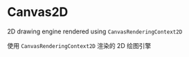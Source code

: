 # Canvas2D
2D drawing engine rendered using `CanvasRenderingContext2D`

使用 `CanvasRenderingContext2D` 渲染的 2D 绘图引擎
